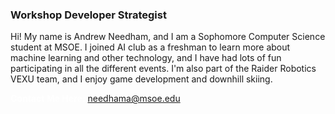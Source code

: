 ### Workshop Developer Strategist

Hi! My name is Andrew Needham, and I am a Sophomore Computer Science student at MSOE. I joined AI club as a freshman to learn more about machine learning and other technology, and I have had lots of fun participating in all the different events. I'm also part of the Raider Robotics VEXU team, and I enjoy game development and downhill skiing.

<a style = 'font-weight: bold; color: white;'>Contact Me Here:</a> <a style = 'color: blue eyes;'>needhama@msoe.edu</a>